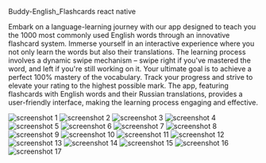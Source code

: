 Buddy-English_Flashcards react native

 
Embark on a language-learning journey with our app designed to teach you the 1000 most commonly used English words through an innovative flashcard system. Immerse yourself in an interactive experience where you not only learn the words but also their translations. The learning process involves a dynamic swipe mechanism – swipe right if you've mastered the word, and left if you're still working on it. Your ultimate goal is to achieve a perfect 100% mastery of the vocabulary. Track your progress and strive to elevate your rating to the highest possible mark. The app, featuring flashcards with English words and their Russian translations, provides a user-friendly interface, making the learning process engaging and effective.
 



![screenshot 1](https://github.com/eshchukina/Buddy-English_Flashcards/blob/main/screenshot/photo_2023-12-11_19-36-16.jpg)
![screenshot 2](https://github.com/eshchukina/Buddy-English_Flashcards/blob/main/screenshot/photo_2023-12-11_19-36-13.jpg)
![screenshot 3](https://github.com/eshchukina/Buddy-English_Flashcards/blob/main/screenshot/photo_2023-12-11_19-36-11.jpg)
![screenshot 4](https://github.com/eshchukina/Buddy-English_Flashcards/blob/main/screenshot/photo_2023-12-11_19-36-08.jpg)
![screenshot 5](https://github.com/eshchukina/Buddy-English_Flashcards/blob/main/screenshot/photo_2023-12-11_19-36-43.jpg)
![screenshot 6](https://github.com/eshchukina/Buddy-English_Flashcards/blob/main/screenshot/photo_2023-12-11_19-36-29.jpg)
![screenshot 7](https://github.com/eshchukina/Buddy-English_Flashcards/blob/main/screenshot/photo_2023-12-11_19-36-27.jpg)
![screenshot 8](https://github.com/eshchukina/Buddy-English_Flashcards/blob/main/screenshot/photo_2023-12-11_19-36-21.jpg)
![screenshot 9](https://github.com/eshchukina/Buddy-English_Flashcards/blob/main/screenshot/photo_2023-12-11_19-36-06.jpg)
![screenshot 10](https://github.com/eshchukina/Buddy-English_Flashcards/blob/main/screenshot/photo_2023-12-11_19-36-40.jpg)
![screenshot 11](https://github.com/eshchukina/Buddy-English_Flashcards/blob/main/screenshot/photo_2023-12-11_19-36-38.jpg)
![screenshot 12](https://github.com/eshchukina/Buddy-English_Flashcards/blob/main/screenshot/photo_2023-12-11_19-36-34.jpg)
![screenshot 13](https://github.com/eshchukina/Buddy-English_Flashcards/blob/main/screenshot/photo_2023-12-11_19-36-31.jpg)
![screenshot 14](https://github.com/eshchukina/Buddy-English_Flashcards/blob/main/screenshot/photo_2023-12-11_19-36-24.jpg)
![screenshot 15](https://github.com/eshchukina/Buddy-English_Flashcards/blob/main/screenshot/photo_2023-12-11_19-36-18.jpg)
![screenshot 16](https://github.com/eshchukina/Buddy-English_Flashcards/blob/main/screenshot/photo_2023-12-11_19-36-04.jpg)
![screenshot 17](https://github.com/eshchukina/Buddy-English_Flashcards/blob/main/screenshot/photo_2023-12-11_19-36-01.jpg)
